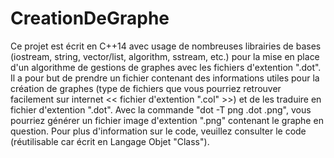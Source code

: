 # CreationDeGraphe
Ce projet est écrit en C++14 avec usage de nombreuses librairies de bases (iostream, string, vector/list, algorithm, sstream, etc.) pour la mise en place d'un algorithme de gestions de graphes avec les fichiers d'extention ".dot". Il a pour but de prendre un fichier contenant des informations utiles pour la création de graphes (type de fichiers que vous pourriez retrouver facilement sur internet << fichier d'extention ".col" >>) et de les traduire en fichier d'extention ".dot".
Avec la commande "dot -T png <nomFichier>.dot <nomFichier>.png", vous pourriez générer un fichier image d'extention ".png" contenant le graphe en question. Pour plus d'information sur le code, veuillez consulter le code (réutilisable car écrit en Langage Objet "Class").
